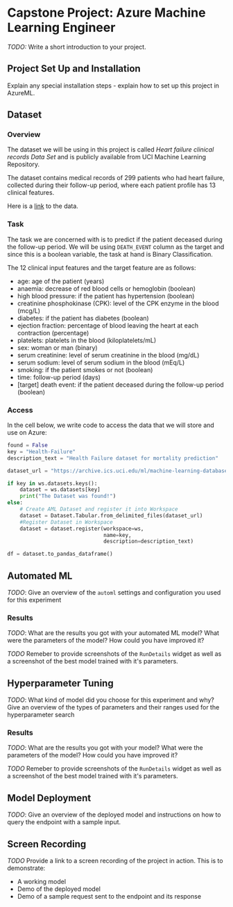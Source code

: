 # Capstone Project: Azure Machine Learning Engineer

*TODO:* Write a short introduction to your project.

## Project Set Up and Installation
Explain any special installation steps - explain how to set up this project in AzureML.

## Dataset

### Overview
The dataset we will be using in this project is called *Heart failure clinical records Data Set* and is publicly available from UCI Machine Learning Repository. 

The dataset contains medical records of 299 patients who had heart failure, collected during their follow-up period, where each patient profile has 13 clinical features.

Here is a [link](https://archive.ics.uci.edu/ml/machine-learning-databases/00519/heart_failure_clinical_records_dataset.csv) to the data.  


### Task

The task we are concerned with is to predict if the patient deceased during the follow-up period. We will be using `DEATH_EVENT` column as the target and since this is a boolean variable, the task at hand is Binary Classification.


The 12 clinical input features and the target feature are as follows:

- age: age of the patient (years)
- anaemia: decrease of red blood cells or hemoglobin (boolean)
- high blood pressure: if the patient has hypertension (boolean)
- creatinine phosphokinase (CPK): level of the CPK enzyme in the blood (mcg/L)
- diabetes: if the patient has diabetes (boolean)
- ejection fraction: percentage of blood leaving the heart at each contraction (percentage)
- platelets: platelets in the blood (kiloplatelets/mL)
- sex: woman or man (binary)
- serum creatinine: level of serum creatinine in the blood (mg/dL)
- serum sodium: level of serum sodium in the blood (mEq/L)
- smoking: if the patient smokes or not (boolean)
- time: follow-up period (days)
- [target] death event: if the patient deceased during the follow-up period (boolean)



### Access
In the cell below, we write code to access the data that we will store and use on Azure:

```python
found = False
key = "Health-Failure"
description_text = "Health Failure dataset for mortality prediction"

dataset_url = "https://archive.ics.uci.edu/ml/machine-learning-databases/00519/heart_failure_clinical_records_dataset.csv"

if key in ws.datasets.keys():
    dataset = ws.datasets[key]
    print("The Dataset was found!")
else:
    # Create AML Dataset and register it into Workspace
    dataset = Dataset.Tabular.from_delimited_files(dataset_url)
    #Register Dataset in Workspace
    dataset = dataset.register(workspace=ws,
                               name=key,
                               description=description_text)

df = dataset.to_pandas_dataframe()
```

## Automated ML
*TODO*: Give an overview of the `automl` settings and configuration you used for this experiment

### Results
*TODO*: What are the results you got with your automated ML model? What were the parameters of the model? How could you have improved it?

*TODO* Remeber to provide screenshots of the `RunDetails` widget as well as a screenshot of the best model trained with it's parameters.

## Hyperparameter Tuning
*TODO*: What kind of model did you choose for this experiment and why? Give an overview of the types of parameters and their ranges used for the hyperparameter search


### Results
*TODO*: What are the results you got with your model? What were the parameters of the model? How could you have improved it?

*TODO* Remeber to provide screenshots of the `RunDetails` widget as well as a screenshot of the best model trained with it's parameters.

## Model Deployment
*TODO*: Give an overview of the deployed model and instructions on how to query the endpoint with a sample input.

## Screen Recording
*TODO* Provide a link to a screen recording of the project in action. This is to demonstrate:
- A working model
- Demo of the deployed  model
- Demo of a sample request sent to the endpoint and its response

